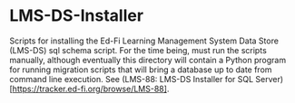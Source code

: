 # LMS-DS-Installer

Scripts for installing the Ed-Fi Learning Management System Data Store (LMS-DS)
sql schema script. For the time being, must run the scripts manually, although
eventually this directory will contain a Python program for running migration
scripts that will bring a database up to date from command line execution. See
(LMS-88: LMS-DS Installer for SQL
Server)[https://tracker.ed-fi.org/browse/LMS-88].
